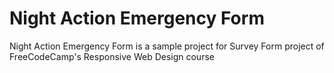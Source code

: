 # Night Action Emergency Form
 Night Action Emergency Form is a sample project for Survey Form project of FreeCodeCamp's Responsive Web Design course
